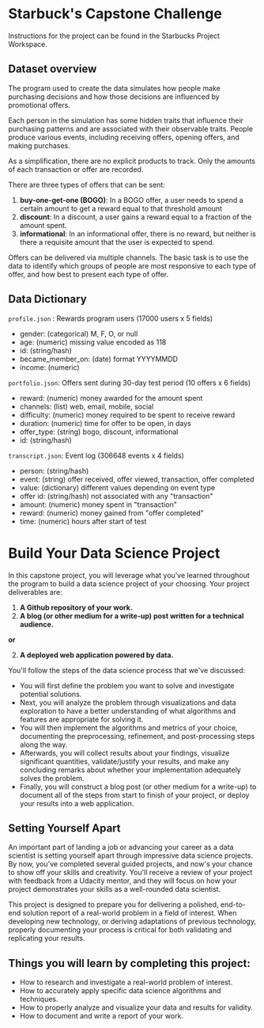 # __Starbuck's Capstone Challenge__

Instructions for the project can be found in the Starbucks Project Workspace.

## __Dataset overview__
The program used to create the data simulates how people make purchasing decisions and how those decisions are influenced by promotional offers.

Each person in the simulation has some hidden traits that influence their purchasing patterns and are associated with their observable traits. People produce various events, including receiving offers, opening offers, and making purchases.

As a simplification, there are no explicit products to track. Only the amounts of each transaction or offer are recorded.

There are three types of offers that can be sent: 
 1. __buy-one-get-one (BOGO)__: In a BOGO offer, a user needs to spend a certain amount to get a reward equal to that threshold amount
 2. __discount__: In a discount, a user gains a reward equal to a fraction of the amount spent.
 3. __informational__: In an informational offer, there is no reward, but neither is there a requisite amount that the user is expected to spend.
 
Offers can be delivered via multiple channels. The basic task is to use the data to identify which groups of people are most responsive to each type of offer, and how best to present each type of offer.

## __Data Dictionary__
`profile.json` : Rewards program users (17000 users x 5 fields)
- gender: (categorical) M, F, O, or null
- age: (numeric) missing value encoded as 118
- id: (string/hash)
- became_member_on: (date) format YYYYMMDD
- income: (numeric)

`portfolio.json`: Offers sent during 30-day test period (10 offers x 6 fields)
- reward: (numeric) money awarded for the amount spent
- channels: (list) web, email, mobile, social
- difficulty: (numeric) money required to be spent to receive reward
- duration: (numeric) time for offer to be open, in days
- offer_type: (string) bogo, discount, informational
- id: (string/hash)

`transcript.json`: Event log (306648 events x 4 fields)
- person: (string/hash)
- event: (string) offer received, offer viewed, transaction, offer completed
- value: (dictionary) different values depending on event type
- offer id: (string/hash) not associated with any "transaction"
- amount: (numeric) money spent in "transaction"
- reward: (numeric) money gained from "offer completed"
- time: (numeric) hours after start of test


# __Build Your Data Science Project__

In this capstone project, you will leverage what you’ve learned throughout the program to build a data science project of your choosing. Your project deliverables are:

1. __A Github repository of your work.__
2. __A blog (or other medium for a write-up) post written for a technical audience.__

__or__

2. __A deployed web application powered by data.__

You'll follow the steps of the data science process that we've discussed:

- You will first define the problem you want to solve and investigate potential solutions.
- Next, you will analyze the problem through visualizations and data exploration to have a better understanding of what algorithms and features are appropriate for solving it.
- You will then implement the algorithms and metrics of your choice, documenting the preprocessing, refinement, and post-processing steps along the way.
- Afterwards, you will collect results about your findings, visualize significant quantities, validate/justify your results, and make any concluding remarks about whether your implementation adequately solves the problem.
- Finally, you will construct a blog post (or other medium for a write-up) to document all of the steps from start to finish of your project, or deploy your results into a web application.

## __Setting Yourself Apart__

An important part of landing a job or advancing your career as a data scientist is setting yourself apart through impressive data science projects. By now, you've completed several guided projects, and now's your chance to show off your skills and creativity. You'll receive a review of your project with feedback from a Udacity mentor, and they will focus on how your project demonstrates your skills as a well-rounded data scientist.

This project is designed to prepare you for delivering a polished, end-to-end solution report of a real-world problem in a field of interest. When developing new technology, or deriving adaptations of previous technology, properly documenting your process is critical for both validating and replicating your results.

## __Things you will learn by completing this project:__

- How to research and investigate a real-world problem of interest.
- How to accurately apply specific data science algorithms and techniques.
- How to properly analyze and visualize your data and results for validity.
- How to document and write a report of your work.